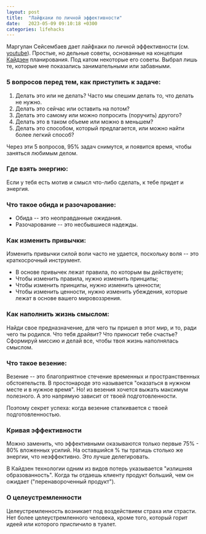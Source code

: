 ```yaml
---
layout: post
title:  "Лайфхаки по личной эффективности"
date:   2023-05-09 09:10:18 +0300
categories: lifehacks
---
```


Маргулан Сейсембаев дает лайфхаки по личной эффективности (см. [youtube](https://www.youtube.com/watch?v=nk1DrU-AEC0)). Простые, но дельные советы, основанные на концепции [Кайдзен](https://ru.wikipedia.org/wiki/Кайдзен) планирования. Под катом некоторые его советы. Выбрал лишь те, которые мне показались занимательными или забавными.

### 5 вопросов перед тем, как приступить к задаче:
1. Делать это или не делать? Часто мы спешим делать то, что делать не нужно.
2. Делать это сейчас или оставить на потом?
3. Делать это самому или можно попросить (поручить) другого?
4. Делать это в таком объеме или можно в меньшем?
5. Делать это способом, который предлагается, или можно найти более легкий способ?

Через эти 5 вопросов, 95% задач снимутся, и появится время, чтобы заняться любимым делом.

### Где взять энергию:

Если у тебя есть мотив и смысл что-либо сделать, к тебе придет и энергия.

### Что такое обида и разочарование:

- Обида -- это неоправданные ожидания. 
- Разочарование -- это несбывшиеся надежды.

### Как изменить привычки:

Изменить привычки силой воли часто не удается, поскольку воля -- это краткосрочный инструмент.

- В основе привычек лежат правила, по которым вы действуете;
- Чтобы изменить правила, нужно изменить принципы;
- Чтобы изменить принципы, нужно изменить ценности;
- Чтобы изменить ценности, нужно изменить убеждения, которые лежат в основе вашего мировоззрения.

### Как наполнить жизнь смыслом:

Найди свое предназначение, для чего ты пришел в этот мир, и то, ради чего ты родился. Что тебя драйвит? Что приносит тебе счастье? Сформируй миссию и делай все, чтобы твоя жизнь наполнялась смыслом.

### Что такое везение:

Везение -- это благоприятное стечение временных и пространственных обстоятельств. В простонароде это называется "оказаться в нужном месте и в нужное время". Но! из везения хочется выжать максимум полезного. А это напрямую зависит от твоей подготовленности.

Поэтому секрет успеха: когда везение сталкивается с твоей подготовленностью.

### Кривая эффективности

Можно заменить, что эффективными оказываются только первые 75% - 80% вложенных усилий. На оставшийся % ты тратишь столько же энергии, что неэффективно. Это лучше делегировать.

В Кайдзен технологии одним из видов потерь указывается "излишняя образованность". Когда ты отдаешь клиенту продукт больший, чем он ожидает ("перенавороченный продукт").

### О целеустремленности

Целеустремленность возникает под воздействием страха или страсти. Нет более целеустремленного человека, кроме того, который горит идеей или которого приспичило в туалет.